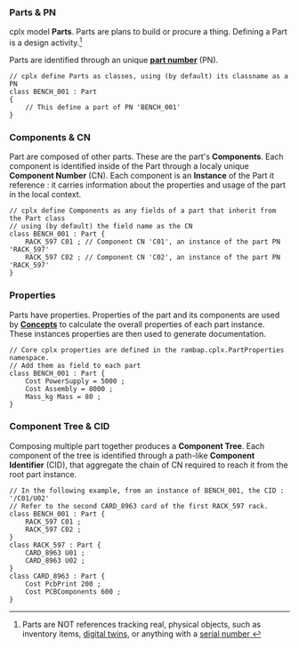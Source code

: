 ﻿### Parts & PN
cplx model **Parts**. Parts are plans to build or procure a thing. Defining a Part is a design activity.[^1]

[^1]: Parts are NOT references tracking real, physical objects, such as inventory items, [digital twins](https://en.wikipedia.org/wiki/Digital_twin), or anything with a [serial number ](https://en.wikipedia.org/wiki/Serial_number)

Parts are identified through an unique [**part number**](https://en.wikipedia.org/wiki/Part_number) (PN).

``` Csharp
// cplx define Parts as classes, using (by default) its classname as a PN
class BENCH_001 : Part
{
	// This define a part of PN 'BENCH_001'
}
```

### Components & CN
Part are composed of other parts. These are the part's **Components**. Each component is identified inside of the Part through a localy unique **Component Number** (CN). Each component is an **Instance** of the Part it reference : it carries information about the properties and usage of the part in the local context.

``` Csharp
// cplx define Components as any fields of a part that inherit from the Part class
// using (by default) the field name as the CN
class BENCH_001 : Part {
	RACK_597 C01 ; // Component CN 'C01', an instance of the part PN 'RACK_597' 
	RACK_597 C02 ; // Component CN 'C02', an instance of the part PN 'RACK_597' 
}
```

### Properties 
Parts have properties. Properties of the part and its components are used by [**Concepts**](2_DataConcepts) to calculate the overall properties of each part instance. These instances properties are then used to generate documentation.
``` Csharp
// Core cplx properties are defined in the rambap.cplx.PartProperties namespace.
// Add them as field to each part
class BENCH_001 : Part {
	Cost PowerSupply = 5000 ;
	Cost Assembly = 8000 ;
	Mass_kg Mass = 80 ;
}
```

### Component Tree & CID
Composing multiple part together produces a **Component Tree**. Each component of the tree is identified through a path-like **Component Identifier** (CID), that aggregate the chain of CN required to reach it from the root part instance.
``` Csharp
// In the following example, from an instance of BENCH_001, the CID : '/C01/U02'
// Refer to the second CARD_8963 card of the first RACK_597 rack.
class BENCH_001 : Part {
	RACK_597 C01 ;
	RACK_597 C02 ;
}
class RACK_597 : Part {
	CARD_8963 U01 ;
	CARD_8963 U02 ;
}
class CARD_8963 : Part {
	Cost PcbPrint 200 ;
	Cost PCBComponents 600 ;
}
```